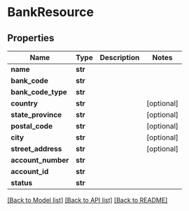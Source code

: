 # BankResource

## Properties
Name | Type | Description | Notes
------------ | ------------- | ------------- | -------------
**name** | **str** |  | 
**bank_code** | **str** |  | 
**bank_code_type** | **str** |  | 
**country** | **str** |  | [optional] 
**state_province** | **str** |  | [optional] 
**postal_code** | **str** |  | [optional] 
**city** | **str** |  | [optional] 
**street_address** | **str** |  | [optional] 
**account_number** | **str** |  | 
**account_id** | **str** |  | 
**status** | **str** |  | 

[[Back to Model list]](../README.md#documentation-for-models) [[Back to API list]](../README.md#documentation-for-api-endpoints) [[Back to README]](../README.md)

